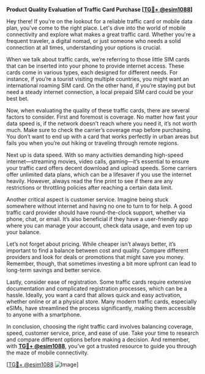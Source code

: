 **Product Quality Evaluation of Traffic Card Purchase [[TG💪+ @esim1088](https://t.me/s/esim1088)]**

Hey there! If you're on the lookout for a reliable traffic card or mobile data plan, you've come to the right place. Let's dive into the world of mobile connectivity and explore what makes a great traffic card. Whether you're a frequent traveler, a digital nomad, or just someone who needs a solid connection at all times, understanding your options is crucial.

When we talk about traffic cards, we’re referring to those little SIM cards that can be inserted into your phone to provide internet access. These cards come in various types, each designed for different needs. For instance, if you’re a tourist visiting multiple countries, you might want an international roaming SIM card. On the other hand, if you’re staying put but need a steady internet connection, a local prepaid SIM card could be your best bet.

Now, when evaluating the quality of these traffic cards, there are several factors to consider. First and foremost is coverage. No matter how fast your data speed is, if the network doesn’t reach where you need it, it’s not worth much. Make sure to check the carrier’s coverage map before purchasing. You don’t want to end up with a card that works perfectly in urban areas but fails you when you’re out hiking or traveling through remote regions.

Next up is data speed. With so many activities demanding high-speed internet—streaming movies, video calls, gaming—it’s essential to ensure your traffic card offers decent download and upload speeds. Some carriers offer unlimited data plans, which can be a lifesaver if you use the internet heavily. However, always read the fine print to see if there are any restrictions or throttling policies after reaching a certain data limit.

Another critical aspect is customer service. Imagine being stuck somewhere without internet and having no one to turn to for help. A good traffic card provider should have round-the-clock support, whether via phone, chat, or email. It’s also beneficial if they have a user-friendly app where you can manage your account, check data usage, and even top up your balance.

Let’s not forget about pricing. While cheaper isn’t always better, it’s important to find a balance between cost and quality. Compare different providers and look for deals or promotions that might save you money. Remember, though, that sometimes investing a bit more upfront can lead to long-term savings and better service.

Lastly, consider ease of registration. Some traffic cards require extensive documentation and complicated registration processes, which can be a hassle. Ideally, you want a card that allows quick and easy activation, whether online or at a physical store. Many modern traffic cards, especially eSIMs, have streamlined the process significantly, making them accessible to anyone with a smartphone.

In conclusion, choosing the right traffic card involves balancing coverage, speed, customer service, price, and ease of use. Take your time to research and compare different options before making a decision. And remember, with **[TG💪+ @esim1088](https://t.me/s/esim1088)**, you’ve got a trusted resource to guide you through the maze of mobile connectivity.

[[TG💪+ @esim1088](https://t.me/s/esim1088) ![Image](https://i.postimg.cc/Y0z9fWf4/image.png)]